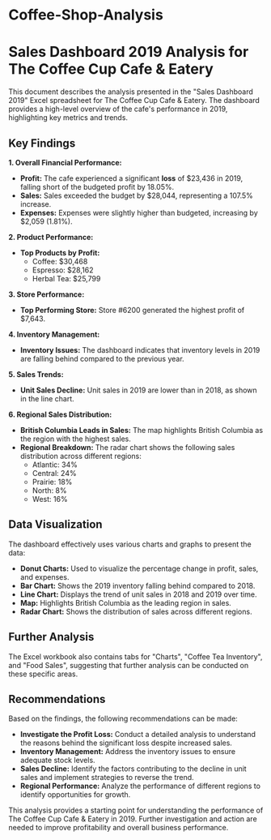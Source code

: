 # Coffee-Shop-Analysis
# Sales Dashboard 2019 Analysis for The Coffee Cup Cafe & Eatery

This document describes the analysis presented in the "Sales Dashboard 2019" Excel spreadsheet for The Coffee Cup Cafe & Eatery. The dashboard provides a high-level overview of the cafe's performance in 2019, highlighting key metrics and trends.

## Key Findings

**1. Overall Financial Performance:**

* **Profit:** The cafe experienced a significant **loss** of $23,436 in 2019, falling short of the budgeted profit by 18.05%.
* **Sales:** Sales exceeded the budget by $28,044, representing a 107.5% increase.
* **Expenses:** Expenses were slightly higher than budgeted, increasing by $2,059 (1.81%).

**2. Product Performance:**

* **Top Products by Profit:**
    * Coffee: $30,468
    * Espresso: $28,162
    * Herbal Tea: $25,799

**3. Store Performance:**

* **Top Performing Store:** Store #6200 generated the highest profit of $7,643.

**4. Inventory Management:**

* **Inventory Issues:** The dashboard indicates that inventory levels in 2019 are falling behind compared to the previous year.

**5. Sales Trends:**

* **Unit Sales Decline:** Unit sales in 2019 are lower than in 2018, as shown in the line chart.

**6. Regional Sales Distribution:**

* **British Columbia Leads in Sales:** The map highlights British Columbia as the region with the highest sales.
* **Regional Breakdown:** The radar chart shows the following sales distribution across different regions:
    * Atlantic: 34%
    * Central: 24%
    * Prairie: 18%
    * North: 8%
    * West: 16%

## Data Visualization

The dashboard effectively uses various charts and graphs to present the data:

* **Donut Charts:** Used to visualize the percentage change in profit, sales, and expenses.
* **Bar Chart:** Shows the 2019 inventory falling behind compared to 2018.
* **Line Chart:** Displays the trend of unit sales in 2018 and 2019 over time.
* **Map:** Highlights British Columbia as the leading region in sales.
* **Radar Chart:** Shows the distribution of sales across different regions.

## Further Analysis

The Excel workbook also contains tabs for "Charts", "Coffee Tea Inventory", and "Food Sales", suggesting that further analysis can be conducted on these specific areas.

## Recommendations

Based on the findings, the following recommendations can be made:

* **Investigate the Profit Loss:** Conduct a detailed analysis to understand the reasons behind the significant loss despite increased sales.
* **Inventory Management:** Address the inventory issues to ensure adequate stock levels.
* **Sales Decline:** Identify the factors contributing to the decline in unit sales and implement strategies to reverse the trend.
* **Regional Performance:** Analyze the performance of different regions to identify opportunities for growth.

This analysis provides a starting point for understanding the performance of The Coffee Cup Cafe & Eatery in 2019. Further investigation and action are needed to improve profitability and overall business performance.
